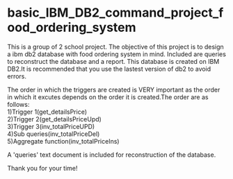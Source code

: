 # basic_IBM_DB2_command_project_food_ordering_system

This is a group of 2 school project.
The objective of this project is to design a ibm db2 database with food ordering system in mind.
Included are queries to reconstruct the database and a report.
This database is created on IBM DB2.It is recommended that you use the lastest version of db2 to avoid errors.

The order in which the triggers are created is VERY
important as the order in which it excutes depends on the order
it is created.The order are as follows:
<br>
1)Trigger 1(get_detailsPrice)
<br>
2)Trigger 2(get_detailsPriceUpd)
<br>
3)Trigger 3(inv_totalPriceUPD)
<br>
4)Sub queries(inv_totalPriceDel)
<br>
5)Aggregate function(inv_totalPriceIns)
<br>

A 'queries' text document is included for reconstruction of the database.

Thank you for your time!
